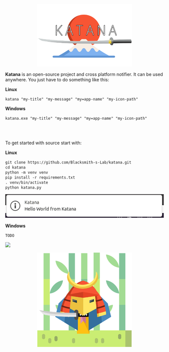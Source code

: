 <p align="center">
    <img src="./assets/katana-logo.svg" alt="katana" width="300"/>
</p>

**Katana** is an open-source project and cross platform notifier. It can be used anywhere. You just have to do something like this:

**Linux**
```
katana "my-title" "my-message" "my=app-name" "my-icon-path"
```

**Windows**
```
katana.exe "my-title" "my-message" "my=app-name" "my-icon-path"
```

</br>
</br>

To get started with source start with:

**Linux**
```
git clone https://github.com/Blacksmith-s-Lab/katana.git
cd katana
python -m venv venv
pip install -r requirements.txt
. venv/bin/activate
python katana.py
```
![](./assets/linux-notification.jpg)


**Windows**
```
TODO
```
![](./assets/windows-notification.jpg)


<p align="center">
    <img src="./assets/samurai-python.svg" alt="katana" width="300"/>
</p>
